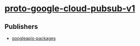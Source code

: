 # [proto-google-cloud-pubsub-v1](https://pypi.org/project/proto-google-cloud-pubsub-v1)



## Publishers
- [googleapis-packages](https://pypi.org/user/googleapis-packages)

